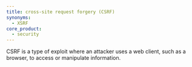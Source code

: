 ```yaml
---
title: cross-site request forgery (CSRF)
synonyms:
  - XSRF
core_product:
  - security
---
```

CSRF is a type of exploit where an attacker uses a web client, such as a browser, to access or manipulate information.